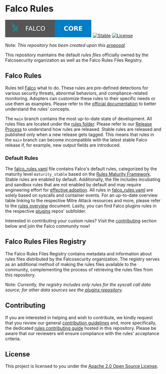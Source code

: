 # Falco Rules

[![Falco Core Repository](https://github.com/falcosecurity/evolution/blob/main/repos/badges/falco-core-blue.svg)](https://github.com/falcosecurity/evolution/blob/main/REPOSITORIES.md#core-scope) [![Stable](https://img.shields.io/badge/status-stable-brightgreen?style=for-the-badge)](https://github.com/falcosecurity/evolution/blob/main/REPOSITORIES.md#stable) [![License](https://img.shields.io/github/license/falcosecurity/rules?style=for-the-badge)](./LICENSE)

Note: *This repository has been created upon this [proposal](https://github.com/falcosecurity/falco/blob/master/proposals/20221129-artifacts-distribution.md#move-falco-rules-to-their-own-repo).*

This repository maintains the default *rules files* officially owned by the Falcosecurity organization as well as the Falco Rules Files Registry. 

## Falco Rules

Rules tell [Falco](https://github.com/falcosecurity/falco) what to do. These rules are pre-defined detections for various security threats, abnormal behaviors, and compliance-related monitoring. Adopters can customize these rules to their specific needs or use them as examples. Please refer to the [official documentation](https://falco.org/docs/rules) to better understand the rules' concepts.

The `main` branch contains the most up-to-date state of development. All rules files are located under the [rules folder](rules/). Please refer to our [Release Process](./RELEASE.md) to understand how rules are released. Stable rules are released and published only when a new release gets tagged. This means that rules in the `main` branch can become incompatible with the latest stable Falco release if, for example, new output fields are introduced.

### Default Rules

The [falco_rules.yaml](rules/falco_rules.yaml) file contains Falco's default rules, categorized by the maturity level `maturity_stable` based on the [Rules Maturity Framework](CONTRIBUTING.md#rules-maturity-framework). Stable rules are enabled by default. Additionally, the file includes incubating and sandbox rules that are not enabled by default and may require engineering effort for [effective adoption](CONTRIBUTING.md#justification-of-rules-maturity-framework-for-falco-adoption). All rules in [falco_rules.yaml](rules/falco_rules.yaml) are solely based on syscalls and container events. For an up-to-date overview table linking to the respective Mitre Attack resources and more, please refer to the [rules overview](https://falcosecurity.github.io/rules/overview/) document. Lastly, you can find Falco plugins rules in the respective [plugins](https://github.com/falcosecurity/plugins) repos' subfolder.

Interested in contributing your custom rules? Visit the [contributing](#contributing) section below and join the Falco community now!

## Falco Rules Files Registry

The Falco Rules Files Registry contains metadata and information about rules files distributed by the Falcosecurity organization. The registry serves as an additional method of making the rules files available to the community, complementing the process of retrieving the rules files from this repository. 

Note: _Currently, the registry includes only rules for the syscall call data source; for other data sources see the [plugins repository](https://github.com/falcosecurity/plugins)._

<!-- Check out the sections below to know how to [register your rules](#registering-a-new-rule) and see rules currently contained in the registry. -->

<!--
### Registering a new Rules file

Registering your rule inside the registry helps ensure that some technical constraints are respected. Moreover, this is a great way to share your ruleset and make it available to the community. We encourage you to register your ruleset in this registry before publishing it.

The registration process involves adding an entry about your rule inside the [registry.yaml](./registry.yaml) file by creating a Pull Request in this repository. Please be mindful of a few constraints that are automatically checked and required for your rule to be accepted:

- The `name` field is mandatory and must be **unique** across all the rule in the registry
- The rule `name` must match this [regular expression](https://en.wikipedia.org/wiki/Regular_expression): `^[a-z]+[a-z0-9-_\-]*$` (however, its not reccomended to use `_` in the name)
- The `path` field should specify the path to the rule in this repository
- The `url` field should point to the ruleset file in the source code

For reference, here's an example of an entry for a rule:
```yaml
- name: falco-rules
  description: Falco rules that are loaded by default
  authors: The Falco Authors
  contact: https://falco.org/community
  maintainers:
    - name: The Falco Authors
      email: cncf-falco-dev@lists.cncf.io
  path: rules/falco_rules.yaml
  license: apache-2.0
  url: https://github.com/falcosecurity/rules/blob/main/rules/falco_rules.yaml
```

You can find the full registry specification here: *(coming soon...)*

### Registered Rules

Please refer to the automatically generated [rules overview](https://falcosecurity.github.io/rules/overview/) document file for a detailed list of all the rules currently registered.

-->

## Contributing

If you are interested in helping and wish to contribute, we kindly request that you review our general [contribution guidelines](https://github.com/falcosecurity/.github/blob/master/CONTRIBUTING.md) and, more specifically, the dedicated [rules contributing guide](CONTRIBUTING.md) hosted in this repository. Please be aware that our reviewers will ensure compliance with the rules' acceptance criteria.

## License

This project is licensed to you under the [Apache 2.0 Open Source License](./LICENSE).

